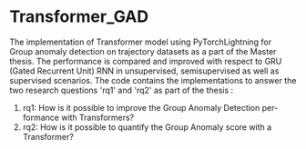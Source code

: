 # Transformer_GAD


The implementation of Transformer model using PyTorchLightning for Group anomaly detection on trajectory datasets as a part of the Master thesis. The performance is compared and improved with respect to GRU (Gated Recurrent Unit) RNN in unsupervised, semisupervised as well as supervised scenarios. The code contains the implementations to answer the two research questions 'rq1' and 'rq2' as part of the thesis :

1. rq1: How is it possible to improve the Group Anomaly Detection per-
formance with Transformers?
2. rq2: How is it possible to quantify the Group Anomaly score with a
Transformer?

